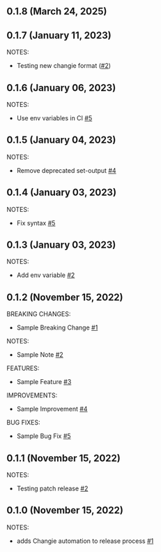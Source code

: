 ## 0.1.8 (March 24, 2025)

## 0.1.7 (January 11, 2023)

NOTES:

* Testing new changie format ([#2](https://github.com/SBGoods/terraform-provider-releasetest/issues/2))

## 0.1.6 (January 06, 2023)

NOTES:

* Use env variables in CI [#5](https://github.com/SBGoods/terraform-provider-releasetest/issues/5)

## 0.1.5 (January 04, 2023)

NOTES:

* Remove deprecated set-output [#4](https://github.com/SBGoods/terraform-provider-releasetest/issues/4)

## 0.1.4 (January 03, 2023)

NOTES:

* Fix syntax [#5](https://github.com/hashicorp/terraform-provider-null/issues/5)

## 0.1.3 (January 03, 2023)

NOTES:

* Add env variable [#2](https://github.com/hashicorp/terraform-provider-null/issues/2)

## 0.1.2 (November 15, 2022)

BREAKING CHANGES:

* Sample Breaking Change [#1](https://github.com/hashicorp/terraform-provider-null/issues/1)

NOTES:

* Sample Note [#2](https://github.com/hashicorp/terraform-provider-null/issues/2)

FEATURES:

* Sample Feature [#3](https://github.com/hashicorp/terraform-provider-null/issues/3)

IMPROVEMENTS:

* Sample Improvement [#4](https://github.com/hashicorp/terraform-provider-null/issues/4)

BUG FIXES:

* Sample Bug Fix [#5](https://github.com/hashicorp/terraform-provider-null/issues/5)

## 0.1.1 (November 15, 2022)

NOTES:

* Testing patch release [#2](https://github.com/hashicorp/terraform-provider-null/issues/2)

## 0.1.0 (November 15, 2022)

NOTES:

* adds Changie automation to release process [#1](https://github.com/hashicorp/terraform-provider-null/issues/1)

